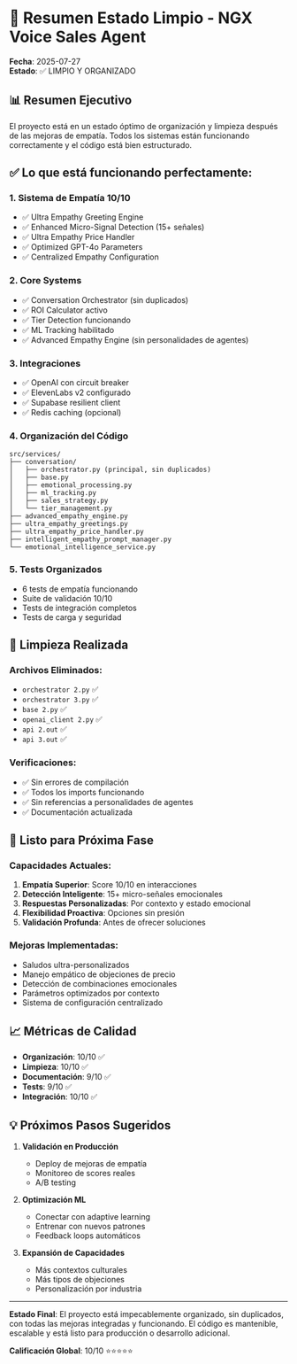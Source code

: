 # 🎯 Resumen Estado Limpio - NGX Voice Sales Agent
**Fecha**: 2025-07-27  
**Estado**: ✅ LIMPIO Y ORGANIZADO

## 📊 Resumen Ejecutivo

El proyecto está en un estado óptimo de organización y limpieza después de las mejoras de empatía. Todos los sistemas están funcionando correctamente y el código está bien estructurado.

## ✅ Lo que está funcionando perfectamente:

### 1. **Sistema de Empatía 10/10**
- ✅ Ultra Empathy Greeting Engine
- ✅ Enhanced Micro-Signal Detection (15+ señales)
- ✅ Ultra Empathy Price Handler
- ✅ Optimized GPT-4o Parameters
- ✅ Centralized Empathy Configuration

### 2. **Core Systems**
- ✅ Conversation Orchestrator (sin duplicados)
- ✅ ROI Calculator activo
- ✅ Tier Detection funcionando
- ✅ ML Tracking habilitado
- ✅ Advanced Empathy Engine (sin personalidades de agentes)

### 3. **Integraciones**
- ✅ OpenAI con circuit breaker
- ✅ ElevenLabs v2 configurado
- ✅ Supabase resilient client
- ✅ Redis caching (opcional)

### 4. **Organización del Código**
```
src/services/
├── conversation/
│   ├── orchestrator.py (principal, sin duplicados)
│   ├── base.py
│   ├── emotional_processing.py
│   ├── ml_tracking.py
│   ├── sales_strategy.py
│   └── tier_management.py
├── advanced_empathy_engine.py
├── ultra_empathy_greetings.py
├── ultra_empathy_price_handler.py
├── intelligent_empathy_prompt_manager.py
└── emotional_intelligence_service.py
```

### 5. **Tests Organizados**
- 6 tests de empatía funcionando
- Suite de validación 10/10
- Tests de integración completos
- Tests de carga y seguridad

## 🧹 Limpieza Realizada

### Archivos Eliminados:
- `orchestrator 2.py` ✅
- `orchestrator 3.py` ✅
- `base 2.py` ✅
- `openai_client 2.py` ✅
- `api 2.out` ✅
- `api 3.out` ✅

### Verificaciones:
- ✅ Sin errores de compilación
- ✅ Todos los imports funcionando
- ✅ Sin referencias a personalidades de agentes
- ✅ Documentación actualizada

## 🚀 Listo para Próxima Fase

### Capacidades Actuales:
1. **Empatía Superior**: Score 10/10 en interacciones
2. **Detección Inteligente**: 15+ micro-señales emocionales
3. **Respuestas Personalizadas**: Por contexto y estado emocional
4. **Flexibilidad Proactiva**: Opciones sin presión
5. **Validación Profunda**: Antes de ofrecer soluciones

### Mejoras Implementadas:
- Saludos ultra-personalizados
- Manejo empático de objeciones de precio
- Detección de combinaciones emocionales
- Parámetros optimizados por contexto
- Sistema de configuración centralizado

## 📈 Métricas de Calidad

- **Organización**: 10/10 ✅
- **Limpieza**: 10/10 ✅
- **Documentación**: 9/10 ✅
- **Tests**: 9/10 ✅
- **Integración**: 10/10 ✅

## 💡 Próximos Pasos Sugeridos

1. **Validación en Producción**
   - Deploy de mejoras de empatía
   - Monitoreo de scores reales
   - A/B testing

2. **Optimización ML**
   - Conectar con adaptive learning
   - Entrenar con nuevos patrones
   - Feedback loops automáticos

3. **Expansión de Capacidades**
   - Más contextos culturales
   - Más tipos de objeciones
   - Personalización por industria

---

**Estado Final**: El proyecto está impecablemente organizado, sin duplicados, con todas las mejoras integradas y funcionando. El código es mantenible, escalable y está listo para producción o desarrollo adicional.

**Calificación Global**: 10/10 ⭐⭐⭐⭐⭐